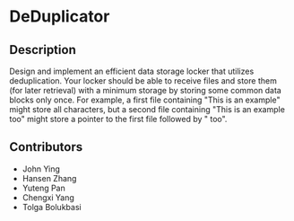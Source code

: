 # DeDuplicator

## Description
Design and implement an efficient data storage locker that utilizes deduplication. Your locker should be able to receive files and store them (for later retrieval) with a minimum storage by storing some common data blocks only once. For example, a first file containing "This is an example" might store all characters, but a second file containing "This is an example too" might store a pointer to the first file followed by " too".

## Contributors
* John Ying
* Hansen Zhang
* Yuteng Pan
* Chengxi Yang
* Tolga Bolukbasi
